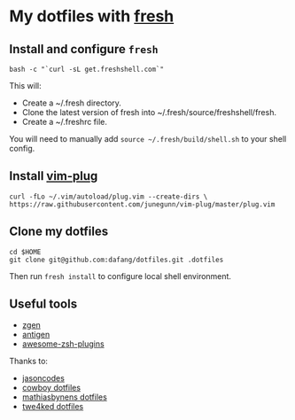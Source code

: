 # My dotfiles with [fresh](https://github.com/freshshell/fresh)

## Install and configure `fresh`

```
bash -c "`curl -sL get.freshshell.com`"
```

This will:

- Create a ~/.fresh directory.
- Clone the latest version of fresh into ~/.fresh/source/freshshell/fresh.
- Create a ~/.freshrc file.

You will need to manually add `source ~/.fresh/build/shell.sh` to your shell config.

## Install [vim-plug](https://github.com/junegunn/vim-plug)

`curl -fLo ~/.vim/autoload/plug.vim --create-dirs \
    https://raw.githubusercontent.com/junegunn/vim-plug/master/plug.vim`

## Clone my dotfiles

```
cd $HOME
git clone git@github.com:dafang/dotfiles.git .dotfiles
```

Then run `fresh install` to configure local shell environment.

## Useful tools

- [zgen](https://github.com/tarjoilija/zgen)
- [antigen](https://github.com/zsh-users/antigen)
- [awesome-zsh-plugins](https://github.com/unixorn/awesome-zsh-plugins#oh-my-zsh)

Thanks to:

- [jasoncodes](https://github.com/jasoncodes/dotfiles)
- [cowboy dotfiles](https://github.com/cowboy/dotfiles)
- [mathiasbynens dotfiles](https://github.com/mathiasbynens/dotfiles)
- [twe4ked dotfiles](https://github.com/twe4ked/dotfiles)
